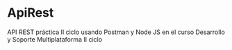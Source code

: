# ApiRest
API REST práctica II ciclo usando Postman y Node JS en el curso Desarrollo y Soporte Multiplataforma II ciclo
